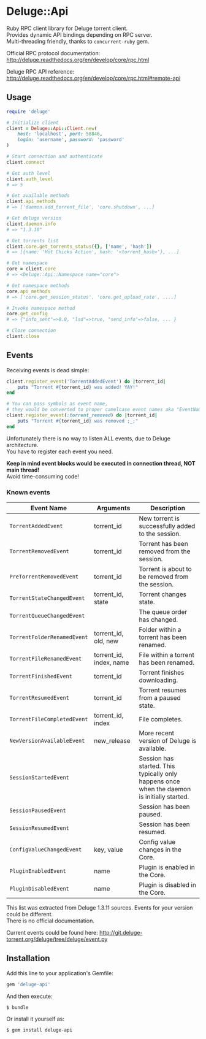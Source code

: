 # Deluge::Api

Ruby RPC client library for Deluge torrent client.  
Provides dynamic API bindings depending on RPC server.  
Multi-threading friendly, thanks to ``concurrent-ruby`` gem.

Official RPC protocol documentation:  
http://deluge.readthedocs.org/en/develop/core/rpc.html

Deluge RPC API reference:  
http://deluge.readthedocs.org/en/develop/core/rpc.html#remote-api

## Usage

```ruby
require 'deluge'

# Initialize client
client = Deluge::Api::Client.new(
    host: 'localhost', port: 58846,
    login: 'username', password: 'password'
)

# Start connection and authenticate
client.connect

# Get auth level
client.auth_level
# => 5

# Get available methods
client.api_methods
# => ['daemon.add_torrent_file', 'core.shutdown', ...]

# Get deluge version
client.daemon.info
# => "1.3.10"

# Get torrents list
client.core.get_torrents_status({}, ['name', 'hash'])
# => [{name: 'Hot Chicks Action', hash: '<torrent_hash>'}, ...]

# Get namespace
core = client.core
# => <Deluge::Api::Namespace name="core">

# Get namespace methods
core.api_methods
# => ['core.get_session_status', 'core.get_upload_rate', ....]

# Invoke namespace method
core.get_config
# => {"info_sent"=>0.0, "lsd"=>true, "send_info"=>false, ... }

# Close connection
client.close
```

## Events

Receiving events is dead simple:

```ruby
client.register_event('TorrentAddedEvent') do |torrent_id|
    puts "Torrent #{torrent_id} was added! YAY!"
end

# You can pass symbols as event name,
# they would be converted to proper camelcase event names aka "EventNameEvent"
client.register_event(:torrent_removed) do |torrent_id|
    puts "Torrent #{torrent_id} was removed ;_;"
end
```

Unfortunately there is no way to listen ALL events, due to Deluge architecture.  
You have to register each event you need.

**Keep in mind event blocks would be executed in connection thread, NOT main thread!**  
Avoid time-consuming code!

### Known events

 Event Name               | Arguments               | Description
--------------------------|-------------------------|------------------------------------------------------
``TorrentAddedEvent``         | torrent_id              | New torrent is successfully added to the session.
``TorrentRemovedEvent``       | torrent_id              | Torrent has been removed from the session.
``PreTorrentRemovedEvent``    | torrent_id              | Torrent is about to be removed from the session.
``TorrentStateChangedEvent``  | torrent_id, state       | Torrent changes state.
``TorrentQueueChangedEvent``  | &nbsp;                  | The queue order has changed.
``TorrentFolderRenamedEvent`` | torrent_id, old, new    | Folder within a torrent has been renamed.
``TorrentFileRenamedEvent``   | torrent_id, index, name | File within a torrent has been renamed.
``TorrentFinishedEvent``      | torrent_id              | Torrent finishes downloading.
``TorrentResumedEvent``       | torrent_id              | Torrent resumes from a paused state.
``TorrentFileCompletedEvent`` | torrent_id, index       | File completes.
``NewVersionAvailableEvent``  | new_release             | More recent version of Deluge is available.
``SessionStartedEvent``       | &nbsp;                  | Session has started.  This typically only happens once when the daemon is initially started.
``SessionPausedEvent``        | &nbsp;                  | Session has been paused.
``SessionResumedEvent``       | &nbsp;                  | Session has been resumed.
``ConfigValueChangedEvent``   | key, value              | Config value changes in the Core.
``PluginEnabledEvent``        | name                    | Plugin is enabled in the Core.
``PluginDisabledEvent``       | name                    | Plugin is disabled in the Core.

This list was extracted from Deluge 1.3.11 sources. Events for your version could be different.  
There is no official documentation.

Current events could be found here: http://git.deluge-torrent.org/deluge/tree/deluge/event.py

## Installation

Add this line to your application's Gemfile:

```ruby
gem 'deluge-api'
```

And then execute:

    $ bundle

Or install it yourself as:

    $ gem install deluge-api
